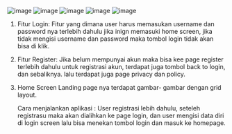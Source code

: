 ![image](https://github.com/user-attachments/assets/49d10c5c-e48e-4666-9126-49a82c12f6a1)
![image](https://github.com/user-attachments/assets/e4cfdea8-1f3c-4974-9fec-3b0fda6028d4)
![image](https://github.com/user-attachments/assets/ce41d75d-9d65-4066-a0c8-f53ec4b4ac19)
![image](https://github.com/user-attachments/assets/f654958a-31e4-4a63-970a-63d66004d448)
![image](https://github.com/user-attachments/assets/6ce2a060-10f8-4767-8616-b5965534b30d)

1. Fitur Login:
   Fitur yang dimana user harus memasukan username dan password nya terlebih dahulu jika inign memasuki home screen, jika tidak mengisi username dan password maka tombol login tidak akan bisa di klik.
2. Fitur Register:
   Jika belum mempunyai akun maka bisa kee page register terlebih dahulu untuk registrasi akun, terdapat juga tombol back to login, dan sebaliknya.
   lalu terdapat juga page privacy dan policy.
3. Home Screen
   Landing page nya terdapat gambar- gambar dengan grid layout.

   Cara menjalankan aplikasi :
   User registrasi lebih dahulu, seteleh registrasu maka akan dialihkan ke page login, dan user mengisi data diri di login screen lalu bisa menekan tombol login dan masuk ke homepage.
